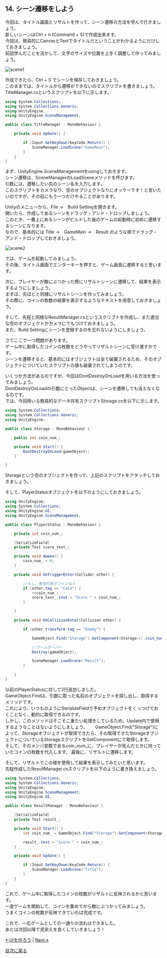 ## 14. シーン遷移をしよう

今回は、タイトル画面とリザルトを作って、シーン遷移の方法を学んで行きましょう。  
新しいシーンはCtrl + n (Command + S)で作成出来ます。  
今回は、簡易的にCanvasとTextでタイトルだということがわかるようにだけしておきましょう。  
前回学んだことを活かして、文字のサイズや位置を上手く調整して作ってみましょう。  

![scene1](../Images/scene1.png)

作成できたら、Ctrl + S でシーンを保存しておきましょう。  
このままでは、タイトルから遷移ができないのでスクリプトを書きましょう。
TitleManager.csというスクリプトを以下に示します。

````cs
using System.Collections;
using System.Collections.Generic;
using UnityEngine;
using UnityEngine.SceneManagement;

public class TitleManager : MonoBehaviour {

    private void Update() {

        if (Input.GetKeyDown(KeyCode.Return)) {
            SceneManager.LoadScene("GameMain");
        }
    }
}
````

まず、UnityEngine.SceneManagementをusingしておきます。  
シーン遷移は、SceneManagerのLoadSceneメソッドを呼びます。  
引数には、遷移したい先のシーン名を入力します。  
このスクリプトをカメラなり、空のオブジェクトなりにオッケーです！と言いたいのですが、その前にもう一つだけやることがあります。  

Unityのメニューから、File →　Build Settingを開きます。  
開いたら、作成してあるシーンをドラッグ・アンド・ドロップしましょう。  
このとき、一番上にあるシーンがビルドした後のゲームの起動時に初めに遷移するシーンになります。  
なので、基本的には Title →　GameMain →　Result のような順でドラッグ・アンド・ドロップしておきましょう。  

![scene2](../Images/scene2.png)

では、ゲームを起動してみましょう。  
その後、タイトル画面でエンターキーを押すと、ゲーム画面に遷移すると思います。  

次に、プレイヤーが敵にぶつかった際にリザルトシーンに遷移して、結果を表示するようにしましょう。  
まずは、先ほどと同様にリザルトシーンを作ってみましょう。  
その際に、コインの枚数の結果を表示するようなテキストを用意しておきましょう。  

そして、先程と同様なResultManager.csというスクリプトを作成し、また適当な空のオブジェクトかカメラにでもつけておきましょう。  
また、Build Settingにシーンを登録するのを忘れないようにしましょう。  

さてここで一つ問題があります。  
ゲーム中に取得したコインの枚数をどうやってリザルトシーンに受け渡すかです。  
シーンを遷移すると、基本的にはオブジェクトは全て破棄されるため、そのオブジェクトについていたスクリプトの値も破棄されてしまうのです。  

いくつか方法があるのですが、今回はDontDestroyOnLoadを用いる方法を使ってみましょう。  
DontDestroyOnLoadの引数にとったObjectは、シーンを遷移しても消えなくなるのです。  
では、今回用いる簡易的なデータ共有スクリプトStorage.csを以下に示します。

````cs
using System.Collections;
using System.Collections.Generic;
using UnityEngine;

public class Storage : MonoBehaviour {

    public int coin_num_;

    private void Start() {
        DontDestroyOnLoad(gameObject);
    }

}
````

Storageという空のオブジェクトを作って、上記のスクリプトをアタッチしておきましょう。  

そして、PlayerStatusオブジェクトを以下のようにしておきましょう。  

````cs
using UnityEngine;
using System.Collections;
using UnityEngine.UI;
using UnityEngine.SceneManagement;

public class PlayerStatus : MonoBehaviour {

    private int coin_num_;

    [SerializeField]
    private Text score_text_;

    private void Awake() {
        coin_num_ = 0;
    }

    private void OnTriggerEnter(Collider other) {

        //もし、衝突対象がコインなら
        if (other.tag == "Coin") {
            ++coin_num_;
            score_text_.text = "Score " + coin_num_;
        }

    }

    private void OnCollisionEnter(Collision other) {

        if (other.transform.tag == "Enemy") {

            GameObject.Find("Storage").GetComponent<Storage>().coin_num_ = coin_num_;

            //ゲームオーバー
            Destroy(gameObject);

            SceneManager.LoadScene("Result");
        }

    }
}
````

以前のPlayerStatusに対して2行追加しました。  
GameObject.Findは、引数に取った名前のオブジェクトを探し出し、取得するメソッドです。  
これにより、いつものようにSerializeFieldで予めオブジェクトをくっつけておくことなく、動的に取得できるのです。  
しかし、このメソッドはそこそこ重たい処理をしているため、Update内で使用するようなことはないようにしましょう。　　
GameObject.Find("Storage")によって、Storageオブジェクトが取得できたら、その取得できたStorageオブジェクトについているStorageスクリプトをGetComponentにて取得します。  
そして、そのメンバ変数であるcoin_num_に、プレイヤーが死んだときに持っていたコインの枚数を代入します。
最後に、リザルトに遷移します。

そして、リザルトでこの値を使用して結果を表示してみたいと思います。  
先程作成したResultManager.csスクリプトを以下のように書き換えましょう。  

````cs
using System.Collections;
using System.Collections.Generic;
using UnityEngine;
using UnityEngine.SceneManagement;
using UnityEngine.UI;

public class ResultManager : MonoBehaviour {

    [SerializeField]
    private Text result_;

    private void Start() {
        int coin_num_ = GameObject.Find("Storage").GetComponent<Storage>().coin_num_;

        result_.text = "Score " + coin_num_;
    }

    private void Update() {

        if (Input.GetKeyDown(KeyCode.Return)) {
            SceneManager.LoadScene("Title");
        }
    }
}
````

これで、ゲーム中に取得したコインの枚数がリザルトに反映されるかと思います。  
一度ゲームを開始して、コインを集めてから敵にぶつかってみましょう。  
うまくコインの枚数が反映できていれば完成です。  

これで、一応ゲームとしての一通りの流れはできました。  
あとは次回以降で見栄えを良くしていきましょう！

[←UIを作ろう](./MakeUI.md) | [Next→](./LearnDebug.md)

[目次に戻る](../../README.md)  
